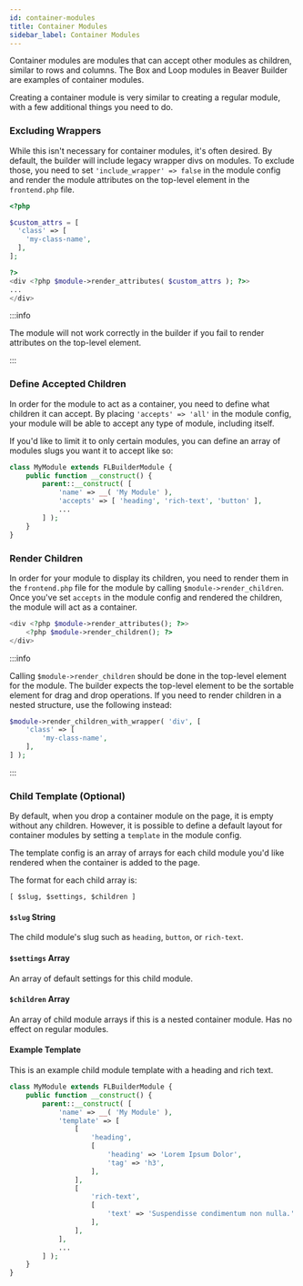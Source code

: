 ```yaml
---
id: container-modules
title: Container Modules
sidebar_label: Container Modules
---
```


Container modules are modules that can accept other modules as children, similar to rows and columns. The Box and Loop modules in Beaver Builder are examples of container modules.

Creating a container module is very similar to creating a regular module, with a few additional things you need to do.

### Excluding Wrappers

While this isn't necessary for container modules, it's often desired. By default, the builder will include legacy wrapper divs on modules. To exclude those, you need to set `'include_wrapper' => false` in the module config and render the module attributes on the top-level element in the `frontend.php` file.

```php
<?php

$custom_attrs = [
  'class' => [
  	'my-class-name',
  ],
];

?>
<div <?php $module->render_attributes( $custom_attrs ); ?>>
...
</div>
```

:::info

The module will not work correctly in the builder if you fail to render attributes on the top-level element.

:::

### Define Accepted Children

In order for the module to act as a container, you need to define what children it can accept. By placing `'accepts' => 'all'` in the module config, your module will be able to accept any type of module, including itself.

If you'd like to limit it to only certain modules, you can define an array of modules slugs you want it to accept like so:

```php
class MyModule extends FLBuilderModule {
 	public function __construct() {
		parent::__construct( [
 			'name' => __( 'My Module' ),
 			'accepts' => [ 'heading', 'rich-text', 'button' ],
 			...
		] );
 	}
}
```

### Render Children

In order for your module to display its children, you need to render them in the `frontend.php` file for the module by calling `$module->render_children`. Once you've set `accepts` in the module config and rendered the children, the module will act as a container.

```php
<div <?php $module->render_attributes(); ?>>
 	<?php $module->render_children(); ?>
</div>
```

:::info

Calling `$module->render_children` should be done in the top-level element for the module. The builder expects the top-level element to be the sortable element for drag and drop operations. If you need to render children in a nested structure, use the following instead:

```php
$module->render_children_with_wrapper( 'div', [
 	'class' => [
		'my-class-name',
 	],
] );
```

:::

### Child Template (Optional)

By default, when you drop a container module on the page, it is empty without any children. However, it is possible to define a default layout for container modules by setting a `template` in the module config.

The template config is an array of arrays for each child module you'd like rendered when the container is added to the page.

The format for each child array is:

```php]
[ $slug, $settings, $children ]
```

#### `$slug` String

The child module's slug such as `heading`, `button`, or `rich-text`.

#### `$settings` Array

An array of default settings for this child module.

#### `$children` Array

An array of child module arrays if this is a nested container module. Has no effect on regular modules.

#### Example Template

This is an example child module template with a heading and rich text.

```php
class MyModule extends FLBuilderModule {
 	public function __construct() {
		parent::__construct( [
 			'name' => __( 'My Module' ),
 			'template' => [
				[
 					'heading',
 					[
						'heading' => 'Lorem Ipsum Dolor',
						'tag' => 'h3',
 					],
				],
				[
 					'rich-text',
 					[
						'text' => 'Suspendisse condimentum non nulla.'
 					],
				],
 			],
 			...
		] );
 	}
}
```
